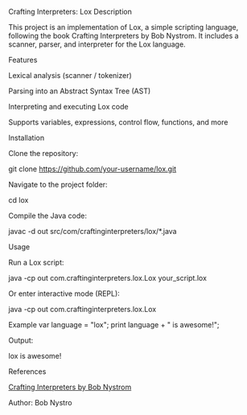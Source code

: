 Crafting Interpreters: Lox
Description

This project is an implementation of Lox, a simple scripting language, following the book Crafting Interpreters by Bob Nystrom.
It includes a scanner, parser, and interpreter for the Lox language.

Features

Lexical analysis (scanner / tokenizer)

Parsing into an Abstract Syntax Tree (AST)

Interpreting and executing Lox code

Supports variables, expressions, control flow, functions, and more

Installation

Clone the repository:

git clone https://github.com/your-username/lox.git


Navigate to the project folder:

cd lox


Compile the Java code:

javac -d out src/com/craftinginterpreters/lox/*.java

Usage

Run a Lox script:

java -cp out com.craftinginterpreters.lox.Lox your_script.lox


Or enter interactive mode (REPL):

java -cp out com.craftinginterpreters.lox.Lox

Example
var language = "lox";
print language + " is awesome!";


Output:

lox is awesome!

References

[Crafting Interpreters by Bob Nystrom](https://craftinginterpreters.com/)


Author: Bob Nystro